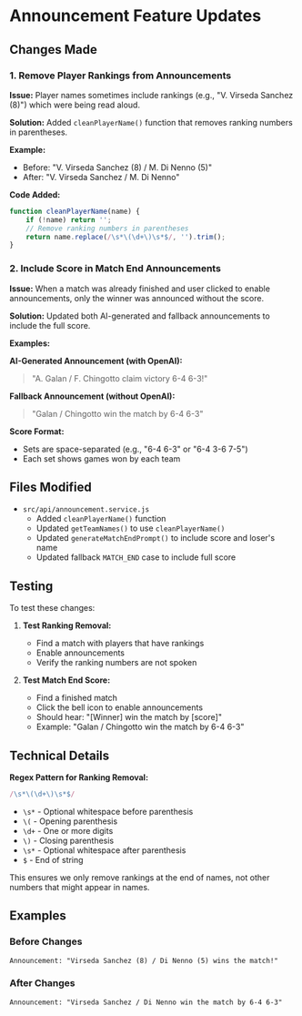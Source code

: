 # Announcement Feature Updates

## Changes Made

### 1. Remove Player Rankings from Announcements

**Issue:** Player names sometimes include rankings (e.g., "V. Virseda Sanchez (8)") which were being read aloud.

**Solution:** Added `cleanPlayerName()` function that removes ranking numbers in parentheses.

**Example:**
- Before: "V. Virseda Sanchez (8) / M. Di Nenno (5)"
- After: "V. Virseda Sanchez / M. Di Nenno"

**Code Added:**
```javascript
function cleanPlayerName(name) {
    if (!name) return '';
    // Remove ranking numbers in parentheses
    return name.replace(/\s*\(\d+\)\s*$/, '').trim();
}
```

### 2. Include Score in Match End Announcements

**Issue:** When a match was already finished and user clicked to enable announcements, only the winner was announced without the score.

**Solution:** Updated both AI-generated and fallback announcements to include the full score.

**Examples:**

**AI-Generated Announcement (with OpenAI):**
> "A. Galan / F. Chingotto claim victory 6-4 6-3!"

**Fallback Announcement (without OpenAI):**
> "Galan / Chingotto win the match by 6-4 6-3"

**Score Format:**
- Sets are space-separated (e.g., "6-4 6-3" or "6-4 3-6 7-5")
- Each set shows games won by each team

## Files Modified

- `src/api/announcement.service.js`
  - Added `cleanPlayerName()` function
  - Updated `getTeamNames()` to use `cleanPlayerName()`
  - Updated `generateMatchEndPrompt()` to include score and loser's name
  - Updated fallback `MATCH_END` case to include full score

## Testing

To test these changes:

1. **Test Ranking Removal:**
   - Find a match with players that have rankings
   - Enable announcements
   - Verify the ranking numbers are not spoken

2. **Test Match End Score:**
   - Find a finished match
   - Click the bell icon to enable announcements
   - Should hear: "[Winner] win the match by [score]"
   - Example: "Galan / Chingotto win the match by 6-4 6-3"

## Technical Details

**Regex Pattern for Ranking Removal:**
```javascript
/\s*\(\d+\)\s*$/
```
- `\s*` - Optional whitespace before parenthesis
- `\(` - Opening parenthesis
- `\d+` - One or more digits
- `\)` - Closing parenthesis
- `\s*` - Optional whitespace after parenthesis
- `$` - End of string

This ensures we only remove rankings at the end of names, not other numbers that might appear in names.

## Examples

### Before Changes
```
Announcement: "Virseda Sanchez (8) / Di Nenno (5) wins the match!"
```

### After Changes
```
Announcement: "Virseda Sanchez / Di Nenno win the match by 6-4 6-3"
```
